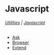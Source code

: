 # Javascript

###### [Utilities](/docs/utilities) | [Javascript](/docs/utilities_javascript)

* [Ask](/docs/utilities_javascript_ask)
* [Browser](/docs/utilities_javascript_browser)
* [Extend](/docs/utilities_javascript_extend)
